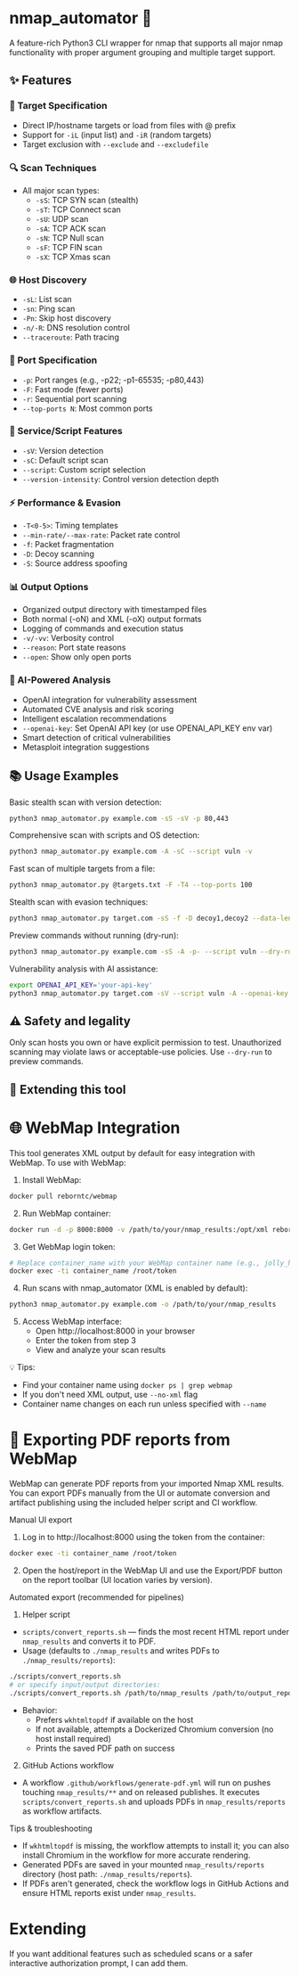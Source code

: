 # nmap_automator 🎯

A feature-rich Python3 CLI wrapper for nmap that supports all major nmap functionality with proper argument grouping and multiple target support.

## ✨ Features
### 🎯 Target Specification
- Direct IP/hostname targets or load from files with @ prefix
- Support for `-iL` (input list) and `-iR` (random targets)
- Target exclusion with `--exclude` and `--excludefile`

### 🔍 Scan Techniques
- All major scan types:
  - `-sS`: TCP SYN scan (stealth)
  - `-sT`: TCP Connect scan
  - `-sU`: UDP scan
  - `-sA`: TCP ACK scan
  - `-sN`: TCP Null scan
  - `-sF`: TCP FIN scan
  - `-sX`: TCP Xmas scan

### 🌐 Host Discovery
- `-sL`: List scan
- `-sn`: Ping scan
- `-Pn`: Skip host discovery
- `-n/-R`: DNS resolution control
- `--traceroute`: Path tracing

### 🔌 Port Specification
- `-p`: Port ranges (e.g., -p22; -p1-65535; -p80,443)
- `-F`: Fast mode (fewer ports)
- `-r`: Sequential port scanning
- `--top-ports N`: Most common ports

### 🔧 Service/Script Features
- `-sV`: Version detection
- `-sC`: Default script scan
- `--script`: Custom script selection
- `--version-intensity`: Control version detection depth

### ⚡ Performance & Evasion
- `-T<0-5>`: Timing templates
- `--min-rate/--max-rate`: Packet rate control
- `-f`: Packet fragmentation
- `-D`: Decoy scanning
- `-S`: Source address spoofing

### 📊 Output Options
- Organized output directory with timestamped files
- Both normal (-oN) and XML (-oX) output formats
- Logging of commands and execution status
- `-v/-vv`: Verbosity control
- `--reason`: Port state reasons
- `--open`: Show only open ports

### 🤖 AI-Powered Analysis
- OpenAI integration for vulnerability assessment
- Automated CVE analysis and risk scoring
- Intelligent escalation recommendations
- `--openai-key`: Set OpenAI API key (or use OPENAI_API_KEY env var)
- Smart detection of critical vulnerabilities
- Metasploit integration suggestions

## 📚 Usage Examples

Basic stealth scan with version detection:
```bash
python3 nmap_automator.py example.com -sS -sV -p 80,443
```

Comprehensive scan with scripts and OS detection:
```bash
python3 nmap_automator.py example.com -A -sC --script vuln -v
```

Fast scan of multiple targets from a file:
```bash
python3 nmap_automator.py @targets.txt -F -T4 --top-ports 100
```

Stealth scan with evasion techniques:
```bash
python3 nmap_automator.py target.com -sS -f -D decoy1,decoy2 --data-length 24
```

Preview commands without running (dry-run):
```bash
python3 nmap_automator.py example.com -sS -A -p- --script vuln --dry-run
```

Vulnerability analysis with AI assistance:
```bash
export OPENAI_API_KEY='your-api-key'
python3 nmap_automator.py target.com -sV --script vuln -A --openai-key "$OPENAI_API_KEY"
```

## ⚠️ Safety and legality

Only scan hosts you own or have explicit permission to test. Unauthorized scanning may violate laws or acceptable-use policies. Use `--dry-run` to preview commands.

## 🔧 Extending this tool

# 🌐 WebMap Integration

This tool generates XML output by default for easy integration with WebMap. To use with WebMap:

1. Install WebMap:
```bash
docker pull reborntc/webmap
```

2. Run WebMap container:
```bash
docker run -d -p 8000:8000 -v /path/to/your/nmap_results:/opt/xml reborntc/webmap
```

3. Get WebMap login token:
```bash
# Replace container_name with your WebMap container name (e.g., jolly_hoover)
docker exec -ti container_name /root/token
```

4. Run scans with nmap_automator (XML is enabled by default):
```bash
python3 nmap_automator.py example.com -o /path/to/your/nmap_results
```

5. Access WebMap interface:
   - Open http://localhost:8000 in your browser
   - Enter the token from step 3
   - View and analyze your scan results

💡 Tips:
- Find your container name using `docker ps | grep webmap`
- If you don't need XML output, use `--no-xml` flag
- Container name changes on each run unless specified with `--name`

# 📄 Exporting PDF reports from WebMap

WebMap can generate PDF reports from your imported Nmap XML results. You can export PDFs manually from the UI or automate conversion and artifact publishing using the included helper script and CI workflow.

Manual UI export
1) Log in to http://localhost:8000 using the token from the container:
```bash
docker exec -ti container_name /root/token
```
2) Open the host/report in the WebMap UI and use the Export/PDF button on the report toolbar (UI location varies by version).

Automated export (recommended for pipelines)

1) Helper script
- `scripts/convert_reports.sh` — finds the most recent HTML report under `nmap_results` and converts it to PDF.
- Usage (defaults to `./nmap_results` and writes PDFs to `./nmap_results/reports`):
```bash
./scripts/convert_reports.sh
# or specify input/output directories:
./scripts/convert_reports.sh /path/to/nmap_results /path/to/output_reports
```
- Behavior:
  - Prefers `wkhtmltopdf` if available on the host
  - If not available, attempts a Dockerized Chromium conversion (no host install required)
  - Prints the saved PDF path on success

2) GitHub Actions workflow
- A workflow `.github/workflows/generate-pdf.yml` will run on pushes touching `nmap_results/**` and on released publishes. It executes `scripts/convert_reports.sh` and uploads PDFs in `nmap_results/reports` as workflow artifacts.

Tips & troubleshooting
- If `wkhtmltopdf` is missing, the workflow attempts to install it; you can also install Chromium in the workflow for more accurate rendering.
- Generated PDFs are saved in your mounted `nmap_results/reports` directory (host path: `./nmap_results/reports`).
- If PDFs aren't generated, check the workflow logs in GitHub Actions and ensure HTML reports exist under `nmap_results`.



# Extending

If you want additional features such as scheduled scans or a safer interactive authorization prompt, I can add them.
